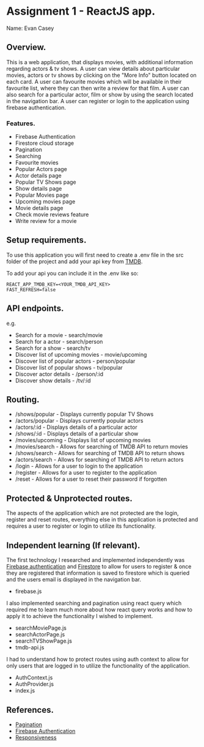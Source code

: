 # Assignment 1 - ReactJS app.

Name: Evan Casey

## Overview.

This is a web application, that displays movies, with additional information regarding actors & tv shows. A user can view details about particular movies, actors or tv shows by clicking on the "More Info" button located on each card. A user can favourite movies which will be available in their favourite list, where they can then write a review for that film. A user can also search for a particular actor, film or show by using the search located in the navigation bar. A user can register or login to the application using firebase authentication.

### Features.

+ Firebase Authentication
+ Firestore cloud storage
+ Pagination
+ Searching
+ Favourite movies
+ Popular Actors page
+ Actor details page
+ Popular TV Shows page
+ Show details page
+ Popular Movies page
+ Upcoming movies page
+ Movie details page
+ Check movie reviews feature
+ Write review for a movie

## Setup requirements.

To use this application you will first need to create a .env file in the src folder of the project and add your api key from [TMDB](https://developers.themoviedb.org/3/getting-started/introduction).

To add your api you can include it in the .env like so:
```
REACT_APP_TMDB_KEY=<YOUR_TMDB_API_KEY>
FAST_REFRESH=false
```

## API endpoints.

e.g.
+ Search for a movie - search/movie
+ Search for a actor - search/person
+ Search for a show - search/tv
+ Discover list of upcoming movies - movie/upcoming
+ Discover list of popular actors - person/popular
+ Discover list of popular shows - tv/popular
+ Discover actor details - /person/:id
+ Discover show details - /tv/:id

## Routing.

+ /shows/popular - Displays currently popular TV Shows
+ /actors/popular - Displays currently popular actors
+ /actors/:id - Displays details of a particular actor
+ /shows/:id - Displays details of a particular show
+ /movies/upcoming - Displays list of upcoming movies
+ /movies/search - Allows for searching of TMDB API to return movies
+ /shows/search - Allows for searching of TMDB API to return shows
+ /actors/search - Allows for searching of TMDB API to return actors
+ /login - Allows for a user to login to the application
+ /register - Allows for a user to register to the application
+ /reset - Allows for a user to reset their password if forgotten

## Protected & Unprotected routes.

The aspects of the application which are not protected are the login, register and reset routes, everything else in this application is protected and requires a user to register or login to utilize its functionality.

## Independent learning (If relevant).

The first technology I researched and implemented independently was [Firebase authentication](https://firebase.google.com/products/auth?gclid=CjwKCAiAvK2bBhB8EiwAZUbP1M3_dgZzyEXCRWf7P7mFiGI2qgXYE7DoybWXqw-lWjBeIUYCofbmLBoCun0QAvD_BwE&gclsrc=aw.ds) and [Firestore](https://firebase.google.com/products/firestore?gclid=CjwKCAiAvK2bBhB8EiwAZUbP1BDLaSvIjziXAY4aOtzxy09N1qn66dT04WVy2JC4voMInb-aBBULdRoCXdIQAvD_BwE&gclsrc=aw.ds) to allow for users to register & once they are registered that information is saved to firestore which is queried and the users email is displayed in the navigation bar.
+ firebase.js

I also implemented searching and pagination using react query which required me to learn much more about how react query works and how to apply it to achieve the functionality I wished to implement.
+ searchMoviePage.js
+ searchActorPage.js
+ searchTVShowPage.js
+ tmdb-api.js

I had to understand how to protect routes using auth context to allow for only users that are logged in to utilize the functionality of the application.
+ AuthContext.js
+ AuthProvider.js
+ index.js

## References.

+ [Pagination](https://blog.logrocket.com/pagination-infinite-scroll-react-query-v3/#pagination-usequery-keeppreviousdata)
+ [Firebase Authentication](https://blog.logrocket.com/user-authentication-firebase-react-apps/)
+ [Responsiveness](https://javascript.plainenglish.io/responsive-styling-for-mobile-and-web-with-react-material-ui-6984205ac65e)
